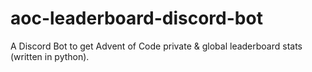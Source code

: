 # aoc-leaderboard-discord-bot
A Discord Bot to get Advent of Code private &amp; global leaderboard stats (written in python).
